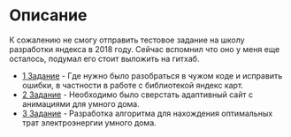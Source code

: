 # Описание

К сожалению не смогу отправить тестовое задание на школу разработки яндекса в 2018 году. Сейчас вспомнил что оно у меня еще осталось, подумал его стоит выложить на гитхаб.

- [1 Задание](https://github.com/korolr/yandex-shri-test-task/tree/master/entrance-task-1-1-master) - Где нужно было разобраться в чужом коде и исправить ошибки, в частности в работе с библиотекой яндекс карт.
- [2 Задание](https://github.com/korolr/yandex-shri-test-task/tree/master/entrance-task-1-2-master) - Необходимо было сверстать адаптивный сайт с анимациями для умного дома.
- [3 Задание](https://github.com/korolr/yandex-shri-test-task/tree/master/entrance-task-1-3-master) - Разработка алгоритма для нахождения оптимальных трат электроэнергии умного дома.

